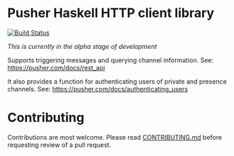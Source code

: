 # Pusher Haskell HTTP client library

[![Build Status](https://travis-ci.org/WillSewell/pusher-http-haskell.svg?branch=master)](https://travis-ci.org/WillSewell/pusher-http-haskell)

*This is currently in the alpha stage of development*

Supports triggering messages and querying channel information.
See: https://pusher.com/docs/rest_api

It also provides a function for authenticating users of private and presence
channels. See: https://pusher.com/docs/authenticating_users

# Contributing

Contributions are most welcome. Please read [CONTRIBUTING.md](CONTRIBUTING.md)
before requesting review of a pull request.
